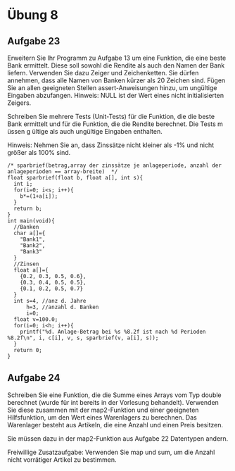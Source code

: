 # Übung 8

## Aufgabe 23

Erweitern Sie Ihr Programm zu Aufgabe 13 um eine Funktion, die eine beste Bank ermittelt.
Diese soll sowohl die Rendite als auch den Namen der Bank liefern. Verwenden Sie dazu Zeiger
und Zeichenketten. Sie dürfen annehmen, dass alle Namen von Banken kürzer als 20 Zeichen sind.
Fügen Sie an allen geeigneten Stellen assert-Anweisungen hinzu, um ungültige Eingaben abzufangen.
Hinweis: NULL ist der Wert eines nicht initialisierten Zeigers.

Schreiben Sie mehrere Tests (Unit-Tests) für die Funktion, die die beste Bank ermittelt und für
die Funktion, die die Rendite berechnet. Die Tests m üssen g ültige als auch ungültige Eingaben
enthalten.

Hinweis: Nehmen Sie an, dass Zinssätze nicht kleiner als -1% und nicht größer als 100% sind.

    /* sparbrief(betrag,array der zinssätze je anlageperiode, anzahl der anlageperioden == array-breite)  */
    float sparbrief(float b, float a[], int s){
      int i;
      for(i=0; i<s; i++){
        b*=(1+a[i]);
      }
      return b;
    }
    int main(void){
      //Banken
      char a[]={
        "Bank1",
        "Bank2",
        "Bank3"
      }
      //Zinsen
      float a[]={
        {0.2, 0.3, 0.5, 0.6},
        {0.3, 0.4, 0.5, 0.5},
        {0.1, 0.2, 0.5, 0.7}
      }
      int s=4, //anz d. Jahre
          h=3, //anzahl d. Banken
          i=0;
      float v=100.0;
      for(i=0; i<h; i++){
        printf("%d. Anlage-Betrag bei %s %8.2f ist nach %d Perioden %8.2f\n", i, c[i], v, s, sparbrief(v, a[i], s));
      }
      return 0;
    }


## Aufgabe 24

Schreiben Sie eine Funktion, die die Summe eines Arrays vom Typ double berechnet (wurde für int
bereits in der Vorlesung behandelt). Verwenden Sie diese zusammen mit der map2-Funktion
und einer geeigneten Hilfsfunktion, um den Wert eines Warenlagers zu berechnen. Das Warenlager
besteht aus Artikeln, die eine Anzahl und einen Preis besitzen.

Sie müssen dazu in der map2-Funktion aus Aufgabe 22 Datentypen andern.

Freiwillige Zusatzaufgabe: Verwenden Sie map und sum, um die Anzahl nicht vorrätiger Artikel
zu bestimmen.
